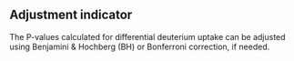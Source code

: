 ## Adjustment indicator

The P-values calculated for differential deuterium uptake can be adjusted using Benjamini & Hochberg (BH) or Bonferroni correction, if needed.
